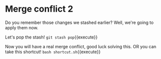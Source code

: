 # Merge conflict 2

Do you remember those changes we stashed earlier? Well, we're going to apply them now.

Let's pop the stash! `git stash pop`{{execute}}

Now you will have a real merge conflict, good luck solving this. OR you can take this shortcut! `bash shortcut.sh`{{execute}}